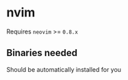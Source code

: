 # nvim

Requires `neovim` >= `0.8.x`

## Binaries needed

Should be automatically installed for you
